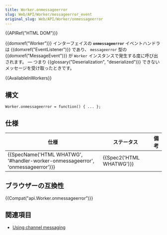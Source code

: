 ```yaml
---
title: Worker.onmessageerror
slug: Web/API/Worker/messageerror_event
original_slug: Web/API/Worker/onmessageerror
---
```

{{APIRef("HTML DOM")}}

{{domxref("Worker")}} インターフェイスの **`onmessageerror`** イベントハンドラは {{domxref("EventListener")}} であり、 `messageerror` 型の {{domxref("MessageEvent")}} が `Worker` インスタンスで発生する度に呼び出されます。 — つまり {{glossary("Deserialization", "deserialized")}} できないメッセージを受け取ったときです。

{{AvailableInWorkers}}

## 構文

```
Worker.onmessageerror = function() { ... };
```

## 仕様

| 仕様                                                                                                     | ステータス                       | 備考 |
| -------------------------------------------------------------------------------------------------------- | -------------------------------- | ---- |
| {{SpecName('HTML WHATWG', '#handler-worker-onmessageerror', 'onmessageerror')}} | {{Spec2('HTML WHATWG')}} |      |

## ブラウザーの互換性

{{Compat("api.Worker.onmessageerror")}}

## 関連項目

- [Using channel messaging](/ja/docs/Web/API/Channel_Messaging_API/Using_channel_messaging)
